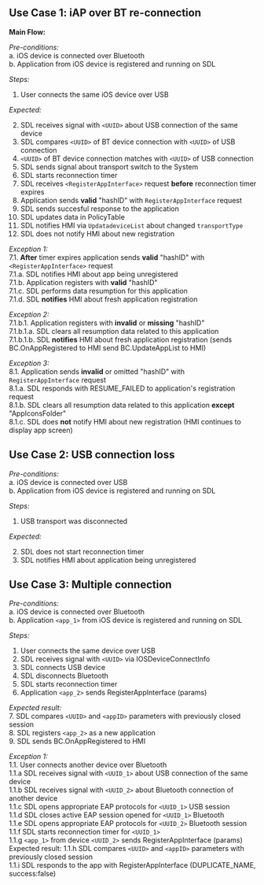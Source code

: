 ## Use Case 1: iAP over BT re-connection

**Main Flow:**  

_Pre-conditions:_  
a. iOS device is connected over Bluetooth  
b. Application from iOS device is registered and running on SDL 

_Steps:_    
1. User connects the same iOS device over USB  

_Expected:_  

2. SDL receives signal with `<UUID>` about USB connection of the same device 
3. SDL compares `<UUID>` of BT device connection with `<UUID>` of USB connection  
4. `<UUID>` of BT device connection matches with `<UUID>` of USB connection
5. SDL sends signal about transport switch to the System  
6. SDL starts reconnection timer
7. SDL receives `<RegisterAppInterface>` request **before** reconnection timer expires
8. Application sends **valid** "hashID" with `RegisterAppInterface` request 
9. SDL sends succesful response to the application 
10. SDL updates data in PolicyTable 
11. SDL notifies HMI via `UpdatadeviceList` about changed `transportType`
12. SDL does not notify HMI about new registration


_Exception 1:_  
7.1. **After** timer expires application sends **valid** "hashID" with `<RegisterAppInterface>` request  
7.1.a. SDL notifies HMI about app being unregistered   
7.1.b. Application registers with **valid** "hashID"  
7.1.c. SDL performs data resumption for this application  
7.1.d. SDL **notifies** HMI about fresh application registration 

_Exception 2:_  
7.1.b.1. Application registers with **invalid** or **missing** "hashID"   
7.1.b.1.a. SDL clears all resumption data related to this application  
7.1.b.1.b. SDL **notifies** HMI about fresh application registration (sends BC.OnAppRegistered to HMI send BC.UpdateAppList to HMI)

_Exception 3:_  
8.1. Application sends **invalid** or omitted "hashID" with `RegisterAppInterface` request  
8.1.a. SDL responds with RESUME_FAILED to application's registration request  
8.1.b. SDL clears all resumption data related to this application **except** "AppIconsFolder"  
8.1.c. SDL does **not** notify HMI about new registration (HMI continues to display app screen)

## Use Case 2: USB connection loss  

_Pre-conditions:_  
a. iOS device is connected over USB  
b. Application from iOS device is registered and running on SDL  

_Steps:_    
1. USB transport was disconnected

_Expected:_   

2. SDL does not start reconnection timer  
3. SDL notifies HMI about application being unregistered

## Use Case 3: Multiple connection   
_Pre-conditions:_  
a. iOS device is connected over Bluetooth  
b. Application `<app_1>` from iOS device is registered and running on SDL  

_Steps:_
 1. User connects the same device over USB
 2. SDL receives signal with `<UUID>` via IOSDeviceConnectInfo
 3. SDL connects USB device
 4. SDL disconnects Bluetooth
 5. SDL starts reconnection timer
 6. Application `<app_2>` sends RegisterAppInterface (params)  
 
 _Expected result:_  
 7. SDL compares `<UUID>` and `<appID>` parameters with previously closed session  
 8. SDL registers `<app_2>` as a new application  
 9. SDL sends BC.OnAppRegistered to HMI  
 
 _Exception 1:_   
 1.1. User connects another device over Bluetooth  
 1.1.a SDL receives signal with `<UUID_1>` about USB connection of the same device  
 1.1.b SDL receives signal with `<UUID_2>` about Bluetooth connection of another device  
 1.1.c SDL opens appropriate EAP protocols for `<UUID_1>` USB session  
 1.1.d SDL closes active EAP session opened for `<UUID_1>` Bluetooth  
 1.1.e SDL opens appropriate EAP protocols for `<UUID_2>` Bluetooth session  
 1.1.f SDL starts reconnection timer for `<UUID_1>`  
 1.1.g `<app_1>` from device `<UUID_2>` sends RegisterAppInterface (params)  
 Expected result:
 1.1.h SDL compares `<UUID>` and `<appID>` parameters with previously closed session  
 1.1.i SDL responds to the app with RegisterAppInterface (DUPLICATE_NAME, success:false)
